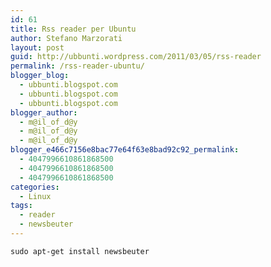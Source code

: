 ```yaml
---
id: 61
title: Rss reader per Ubuntu
author: Stefano Marzorati
layout: post
guid: http://ubbunti.wordpress.com/2011/03/05/rss-reader
permalink: /rss-reader-ubuntu/
blogger_blog:
  - ubbunti.blogspot.com
  - ubbunti.blogspot.com
  - ubbunti.blogspot.com
blogger_author:
  - m@il_of_d@y
  - m@il_of_d@y
  - m@il_of_d@y
blogger_e466c7156e8bac77e64f63e8bad92c92_permalink:
  - 4047996610861868500
  - 4047996610861868500
  - 4047996610861868500
categories:
  - Linux
tags:
  - reader
  - newsbeuter
---
```

`sudo apt-get install newsbeuter`
